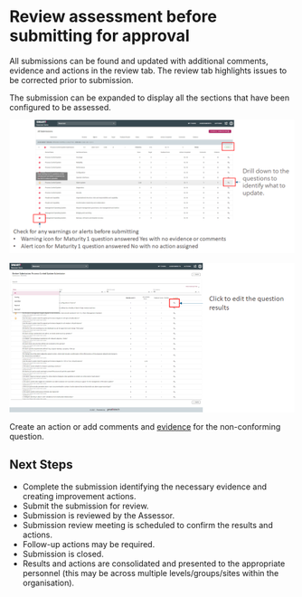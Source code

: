 # Review assessment before submitting for approval

All submissions can be found and updated with additional comments, evidence and actions in the review tab. The review tab highlights issues to be corrected prior to submission.

The submission can be expanded to display all the sections that have been configured to be assessed.

![Image](../assets/screenshots/jobs/reviewSubmissionAccountable.png)

![Image](../assets/screenshots/jobs/AccReview-editresults.png)

Create an action or add comments and [evidence](/jobs/upload-evidence.html) for the non-conforming question.


## Next Steps
- Complete the submission identifying the necessary evidence and creating improvement actions.
- Submit the submission for review.
- Submission is reviewed by the Assessor.
- Submission review meeting is scheduled to confirm the results and actions.
- Follow-up actions may be required.
- Submission is closed.
- Results and actions are consolidated and presented to the appropriate personnel (this may be across multiple levels/groups/sites within the organisation). 